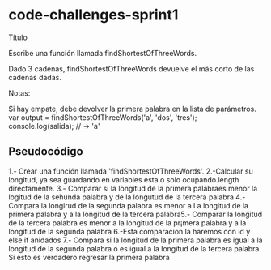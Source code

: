 # code-challenges-sprint1
 Título


 Escribe una función llamada findShortestOfThreeWords.

Dado 3 cadenas, findShortestOfThreeWords devuelve el más corto de las cadenas dadas.

Notas:

Si hay empate, debe devolver la primera palabra en la lista de parámetros.
var output = findShortestOfThreeWords('a', 'dos', 'tres');
console.log(salida); // -> 'a'

## Pseudocódigo
1.- Crear una función llamada 'findShortestOfThreeWords'.
2.-Calcular su longitud, ya sea guardando en variables esta o solo ocupando.length directamente.
3.- Comparar si la longitud de la primera palabraes menor   la logitud de la sehunda palabra y de la longutud de la tercera palabra
4.-Compara la longirud de la segunda palabra es menor a l a longitud de la primera palabra y a la longitud de la tercera palabra5.-
Comparar la longitud de la tercera palabra es menor a la longitud de la pr¡mera palabra y a la longitud de la segunda palabra
6.-Esta comparacion la haremos con id y else if anidados
7.- Compara si la longitud de la primera palabra es igual a la longitud de la segunda palabra o es igual a la longitud de la tercera palabra. Si esto es verdadero regresar la primera palabra





## 
